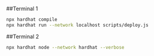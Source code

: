 ##Terminal 1

```bash
npx hardhat compile
npx hardhat run --network localhost scripts/deploy.js
```

##Terminal 2

```bash
npx hardhat node --network hardhat --verbose
```
